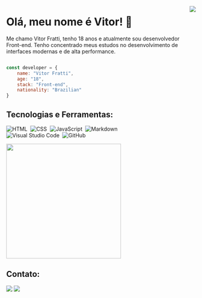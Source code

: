 <img align="right" src="https://raw.githubusercontent.com/gist/vitorfratti/f618b016583d4e3a1dbc901521d7e4e2/raw/c884b1407109bc598210a2d1aae4ac5cc636cc9e/newgithubcard.svg"></img>

# Olá, meu nome é Vitor! 🤠

<p>Me chamo Vitor Fratti, tenho 18 anos e atualmente sou desenvolvedor Front-end.
Tenho concentrado meus estudos no
desenvolvimento de interfaces modernas e
de alta performance.</p>

```javascript

const developer = {
    name: "Vitor Fratti",
    age: "18",
    stack: "Front-end",
    nationality: "Brazilian"
}

```

## Tecnologias e Ferramentas:

![HTML](https://img.shields.io/badge/-HTML-247e63?style=flat&logo=HTML5)&nbsp;
![CSS](https://img.shields.io/badge/-CSS-247e63?style=flat&logo=CSS3&logoColor=1572B6)&nbsp;
![JavaScript](https://img.shields.io/badge/-JavaScript-247e63?style=flat&logo=javascript)&nbsp;
![Markdown](https://img.shields.io/badge/-Markdown-247e63?style=flat&logo=markdown)&nbsp;
<br>
![Visual Studio Code](https://img.shields.io/badge/-Visual%20Studio%20Code-247e63?style=flat&logo=visual-studio-code&logoColor=007ACC)&nbsp;
![GitHub](https://img.shields.io/badge/-GitHub-247e63?style=flat&logo=github)&nbsp;

<img width="305rem" src="https://github-readme-stats.vercel.app/api/top-langs/?username=vitorfratti&layout=compact&theme=vue-dark"></img>

## Contato:

<a href="https://www.instagram.com/fra.tti/"><img src="https://img.shields.io/badge/Instagram-247e63.svg?style=for-the-badge&logo=Instagram&logoColor=white"></img></a>
<a href="https://www.linkedin.com/in/vitor-fratti-82445022b/"><img src="https://img.shields.io/badge/LinkedIn-247e63?style=for-the-badge&logo=linkedin&logoColor=white"></img></a>
